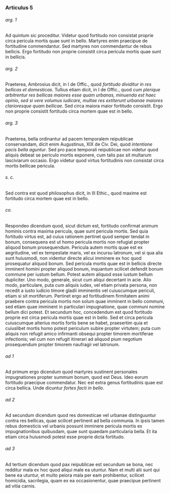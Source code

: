### Articulus 5

###### arg. 1
Ad quintum sic proceditur. Videtur quod fortitudo non consistat proprie circa pericula mortis quae sunt in bello. Martyres enim praecipue de fortitudine commendantur. Sed martyres non commendantur de rebus bellicis. Ergo fortitudo non proprie consistit circa pericula mortis quae sunt in bellicis.

###### arg. 2
Praeterea, Ambrosius dicit, in I de Offic., quod *fortitudo dividitur in res bellicas et domesticas*. Tullius etiam dicit, in I de Offic., quod *cum plerique arbitrentur res bellicas maiores esse quam urbanas, minuenda est haec opinio, sed si vere volumus iudicare, multae res extiterunt urbanae maiores clarioresque quam bellicae*. Sed circa maiora maior fortitudo consistit. Ergo non proprie consistit fortitudo circa mortem quae est in bello.

###### arg. 3
Praeterea, bella ordinantur ad pacem temporalem reipublicae conservandam, dicit enim Augustinus, XIX de Civ. Dei, quod *intentione pacis bella aguntur*. Sed pro pace temporali reipublicae non videtur quod aliquis debeat se periculo mortis exponere, cum talis pax sit multarum lasciviarum occasio. Ergo videtur quod virtus fortitudinis non consistat circa mortis bellicae pericula.

###### s. c.
Sed contra est quod philosophus dicit, in III Ethic., quod maxime est fortitudo circa mortem quae est in bello.

###### co.
Respondeo dicendum quod, sicut dictum est, fortitudo confirmat animum hominis contra maxima pericula, quae sunt pericula mortis. Sed quia fortitudo virtus est, ad cuius rationem pertinet quod semper tendat in bonum, consequens est ut homo pericula mortis non refugiat propter aliquod bonum prosequendum. Pericula autem mortis quae est ex aegritudine, vel ex tempestate maris, vel ex incursu latronum, vel si qua alia sunt huiusmodi, non videntur directe alicui imminere ex hoc quod prosequatur aliquod bonum. Sed pericula mortis quae est in bellicis directe imminent homini propter aliquod bonum, inquantum scilicet defendit bonum commune per iustum bellum. Potest autem aliquod esse iustum bellum dupliciter. Uno modo, generale, sicut cum aliqui decertant in acie. Alio modo, particulare, puta cum aliquis iudex, vel etiam privata persona, non recedit a iusto iudicio timore gladii imminentis vel cuiuscumque periculi, etiam si sit mortiferum. Pertinet ergo ad fortitudinem firmitatem animi praebere contra pericula mortis non solum quae imminent in bello communi, sed etiam quae imminent in particulari impugnatione, quae communi nomine bellum dici potest. Et secundum hoc, concedendum est quod fortitudo proprie est circa pericula mortis quae est in bello. Sed et circa pericula cuiuscumque alterius mortis fortis bene se habet, praesertim quia et cuiuslibet mortis homo potest periculum subire propter virtutem; puta cum aliquis non refugit amico infirmanti obsequi propter timorem mortiferae infectionis; vel cum non refugit itinerari ad aliquod pium negotium prosequendum propter timorem naufragii vel latronum.

###### ad 1
Ad primum ergo dicendum quod martyres sustinent personales impugnationes propter summum bonum, quod est Deus. Ideo eorum fortitudo praecipue commendatur. Nec est extra genus fortitudinis quae est circa bellica. Unde dicuntur *fortes facti in bello*.

###### ad 2
Ad secundum dicendum quod res domesticae vel urbanae distinguuntur contra res bellicas, quae scilicet pertinent ad bella communia. In ipsis tamen rebus domesticis vel urbanis possunt imminere pericula mortis ex impugnationibus quibusdam, quae sunt quaedam particularia bella. Et ita etiam circa huiusmodi potest esse proprie dicta fortitudo.

###### ad 3
Ad tertium dicendum quod pax reipublicae est secundum se bona, nec redditur mala ex hoc quod aliqui male ea utuntur. Nam et multi alii sunt qui bene ea utuntur, et multo peiora mala per eam prohibentur, scilicet homicidia, sacrilegia, quam ex ea occasionentur, quae praecipue pertinent ad vitia carnis.

